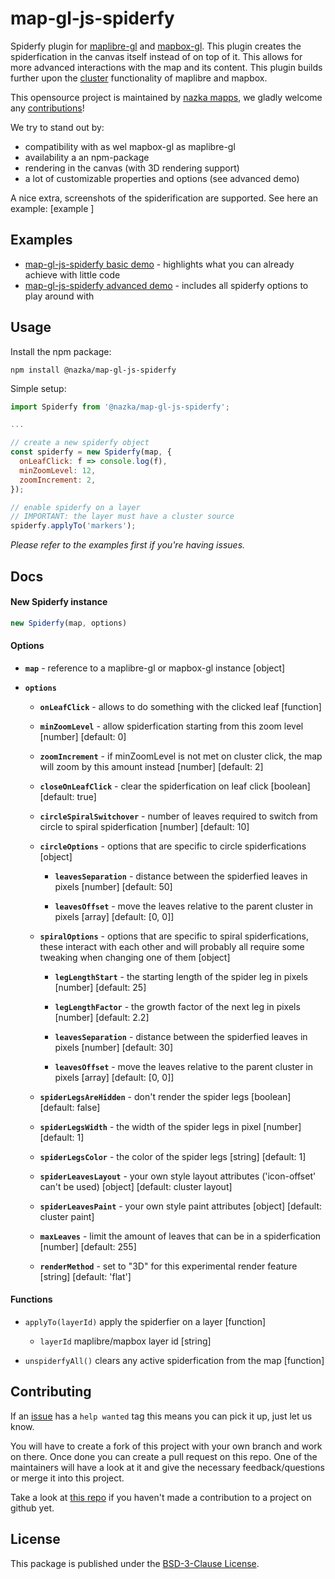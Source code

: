 # map-gl-js-spiderfy
Spiderfy plugin for [maplibre-gl](https://maplibre.org/) and [mapbox-gl](https://www.mapbox.com/mapbox-gljs). This plugin creates the spiderfication in the canvas
itself instead of on top of it. This allows for more advanced interactions with the map and its content. This plugin builds further upon the [cluster](https://maplibre.org/maplibre-gl-js-docs/style-spec/sources/#geojson-cluster) functionality of maplibre and mapbox.

This opensource project is maintained by [nazka mapps](https://www.nazka.be/en/), we gladly welcome any [contributions](https://github.com/nazka/map-gl-js-spiderfy#contributing)!

We try to stand out by:
- compatibility with as wel mapbox-gl as maplibre-gl
- availability a an npm-package
- rendering in the canvas (with 3D rendering support)
- a lot of customizable properties and options (see advanced demo)

A nice extra, screenshots of the spiderification are supported. See here an example:
[example ]

## Examples
- [map-gl-js-spiderfy basic demo](https://codepen.io/nazka-mapps/full/YzroBBm) - highlights what you can already achieve with little code
- [map-gl-js-spiderfy advanced demo](https://codepen.io/nazka-mapps/full/KKXjJYX) - includes all spiderfy options to play around with

## Usage
Install the npm package:
```
npm install @nazka/map-gl-js-spiderfy
```
Simple setup:
```js
import Spiderfy from '@nazka/map-gl-js-spiderfy';

...

// create a new spiderfy object
const spiderfy = new Spiderfy(map, {
  onLeafClick: f => console.log(f),
  minZoomLevel: 12,
  zoomIncrement: 2,
});

// enable spiderfy on a layer
// IMPORTANT: the layer must have a cluster source
spiderfy.applyTo('markers');
```
*Please refer to the examples first if you're having issues.*

## Docs
#### New Spiderfy instance
```js
new Spiderfy(map, options)
```

#### Options
- **`map`** - reference to a maplibre-gl or mapbox-gl instance [object]

- **`options`**
  - **`onLeafClick`** - allows to do something with the clicked leaf [function]

  - **`minZoomLevel`** - allow spiderfication starting from this zoom level [number] [default: 0]

  - **`zoomIncrement`** - if minZoomLevel is not met on cluster click, the map will zoom by this amount instead [number] [default: 2]
  
  - **`closeOnLeafClick`** - clear the spiderfication on leaf click [boolean] [default: true]
  
  - **`circleSpiralSwitchover`** - number of leaves required to switch from circle to spiral spiderfication [number] [default: 10]
  
  - **`circleOptions`** - options that are specific to circle spiderfications [object]
  
    - **`leavesSeparation`** - distance between the spiderfied leaves in pixels [number] [default: 50]
    
    - **`leavesOffset`** - move the leaves relative to the parent cluster in pixels [array] [default: [0, 0]]
  
  - **`spiralOptions`** - options that are specific to spiral spiderfications, these interact with each other and will probably all require some tweaking when changing one of them [object]
  
    - **`legLengthStart`** - the starting length of the spider leg in pixels [number] [default: 25]
    
    - **`legLengthFactor`** - the growth factor of the next leg in pixels [number] [default: 2.2]
    
    - **`leavesSeparation`** - distance between the spiderfied leaves in pixels [number] [default: 30]
    
    - **`leavesOffset`** - move the leaves relative to the parent cluster in pixels [array] [default: [0, 0]]
  
  - **`spiderLegsAreHidden`** - don't render the spider legs [boolean] [default: false]
  
  - **`spiderLegsWidth`** - the width of the spider legs in pixel [number] [default: 1]
  
  - **`spiderLegsColor`** - the color of the spider legs [string] [default: 1]
  
  - **`spiderLeavesLayout`** - your own style layout attributes ('icon-offset' can't be used) [object] [default: cluster layout]
  
  - **`spiderLeavesPaint`** - your own style paint attributes [object] [default: cluster paint]
  
  - **`maxLeaves`** - limit the amount of leaves that can be in a spiderfication [number] [default: 255]
  
  - **`renderMethod`** - set to "3D" for this experimental render feature [string] [default: 'flat']

#### Functions
- `applyTo(layerId)` apply the spiderfier on a layer [function]

  - `layerId` maplibre/mapbox layer id [string]

- `unspiderfyAll()` clears any active spiderfication from the map [function]

## Contributing
If an [issue](https://github.com/nazka/map-gl-js-spiderfy/issues) has a `help wanted` tag this means you can pick it up, just let us know.

You will have to create a fork of this project with your own branch and work on there. Once done you can create a pull request on this repo. One of the maintainers will have a look at it and give the necessary feedback/questions or merge it into this project. 

Take a look at [this repo](https://github.com/firstcontributions/first-contributions) if you haven't made a contribution to a project on github yet.

## License
This package is published under the [BSD-3-Clause License](https://github.com/nazka/map-gl-js-spiderfy/blob/dev/LICENSE).
